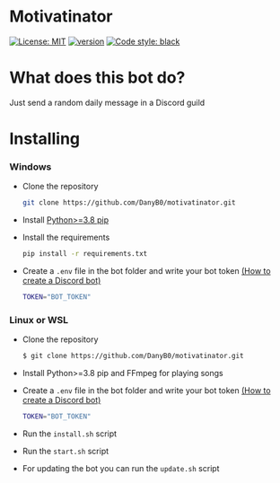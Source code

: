 # Motivatinator
[![License: MIT](https://img.shields.io/badge/License-MIT-blue.svg)](https://opensource.org/licenses/MIT)
[![version](https://img.shields.io/github/v/release/DanyB0/motivatinator?color=orange)](https://github.com/DanyB0/motivatinator/releases)
[![Code style: black](https://img.shields.io/badge/code%20style-black-000000.svg)](https://github.com/psf/black)

# What does this bot do?
Just send a random daily message in a Discord guild

# Installing
### Windows
- Clone the repository
  ```bash
  git clone https://github.com/DanyB0/motivatinator.git
  ```
- Install [Python>=3.8 pip](https://www.python.org/)
- Install the requirements
  ```bash
  pip install -r requirements.txt
  ```
  
- Create a `.env` file in the bot folder and write your bot token [(How to create a Discord bot)](https://discordpy.readthedocs.io/en/stable/discord.html)

  ```bash
  TOKEN="BOT_TOKEN"
  ```
### Linux or WSL
- Clone the repository
  ```bash
  $ git clone https://github.com/DanyB0/motivatinator.git
  ```
- Install Python>=3.8 pip and FFmpeg for playing songs
- Create a `.env` file in the bot folder and write your bot token [(How to create a Discord bot)](https://discordpy.readthedocs.io/en/stable/discord.html)

  ```bash
  TOKEN="BOT_TOKEN"
  ```

- Run the `install.sh` script
- Run the `start.sh` script
- For updating the bot you can run the `update.sh` script

